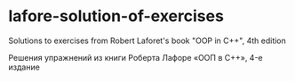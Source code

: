 # lafore-solution-of-exercises
Solutions to exercises from Robert Laforet's book "OOP in C++", 4th edition

Решения упражнений из книги Роберта Лафоре «ООП в C++», 4-е издание
